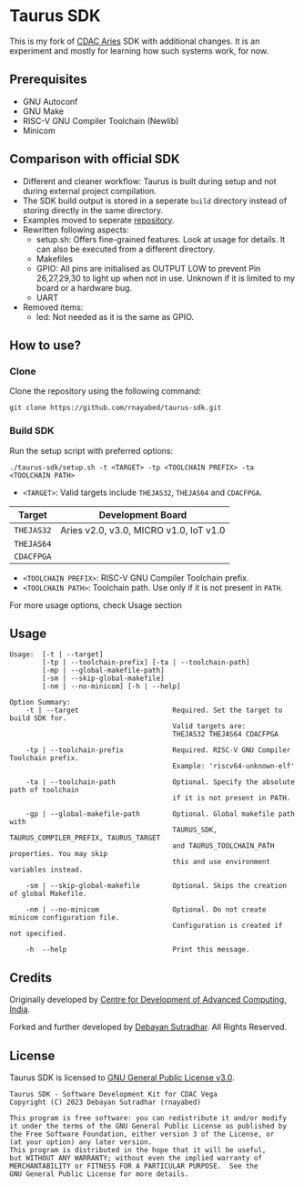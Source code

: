 # Taurus SDK

This is my fork of [CDAC Aries](https://vegaprocessors.in/devboards) SDK with additional changes. It is an experiment and mostly for learning how such systems work, for now.

## Prerequisites

- GNU Autoconf
- GNU Make
- RISC-V GNU Compiler Toolchain (Newlib)
- Minicom

## Comparison with official SDK

- Different and cleaner workflow: Taurus is built during setup and not during external project compilation.
- The SDK build output is stored in a seperate `build` directory instead of storing directly in the same directory.
- Examples moved to seperate [repository](https://github.com/rnayabed/taurus-examples).
- Rewritten following aspects:
    - setup.sh: Offers fine-grained features. Look at usage for details. It can also be executed from a different directory.
    - Makefiles
    - GPIO: All pins are initialised as OUTPUT LOW to prevent Pin 26,27,29,30 to light up when not in use. Unknown if it is limited to my board or a hardware bug.
    - UART
- Removed items:
    - led: Not needed as it is the same as GPIO.

## How to use?

### Clone   

Clone the repository using the following command:
```
git clone https://github.com/rnayabed/taurus-sdk.git
```

### Build SDK

Run the setup script with preferred options:

```
./taurus-sdk/setup.sh -t <TARGET> -tp <TOOLCHAIN PREFIX> -ta <TOOLCHAIN PATH>
```

- `<TARGET>`: Valid targets include `THEJAS32`, `THEJAS64` and `CDACFPGA`.

| Target   | Development Board                      |
|----------|----------------------------------------|
|`THEJAS32`| Aries v2.0, v3.0, MICRO v1.0, IoT v1.0 |
|`THEJAS64`|                                        |
|`CDACFPGA`|                                        |

- `<TOOLCHAIN PREFIX>`: RISC-V GNU Compiler Toolchain prefix.
- `<TOOLCHAIN PATH>`: Toolchain path. Use only if it is not present in `PATH`.

For more usage options, check Usage section

## Usage

```
Usage:  [-t | --target]
        [-tp | --toolchain-prefix] [-ta | --toolchain-path]
        [-mp | --global-makefile-path]
        [-sm | --skip-global-makefile]
        [-nm | --no-minicom] [-h | --help]

Option Summary:
    -t | --target                       Required. Set the target to build SDK for. 
                                        Valid targets are:
                                        THEJAS32 THEJAS64 CDACFPGA
    
    -tp | --toolchain-prefix            Required. RISC-V GNU Compiler Toolchain prefix.
                                        Example: 'riscv64-unknown-elf'

    -ta | --toolchain-path              Optional. Specify the absolute path of toolchain
                                        if it is not present in PATH.

    -gp | --global-makefile-path        Optional. Global makefile path with 
                                        TAURUS_SDK, TAURUS_COMPILER_PREFIX, TAURUS_TARGET
                                        and TAURUS_TOOLCHAIN_PATH properties. You may skip
                                        this and use environment variables instead.
    
    -sm | --skip-global-makefile        Optional. Skips the creation of global Makefile.

    -nm | --no-minicom                  Optional. Do not create minicom configuration file. 
                                        Configuration is created if not specified.

    -h  --help                          Print this message.
```

## Credits

Originally developed by [Centre for Development of Advanced Computing, India](https://www.cdac.in/).

Forked and further developed by [Debayan Sutradhar](https://github.com/rnayabed). All Rights Reserved.

## License

Taurus SDK is licensed to [GNU General Public License v3.0](https://github.com/rnayabed/taurus-sdk/blob/master/LICENSE).

```
Taurus SDK - Software Development Kit for CDAC Vega
Copyright (C) 2023 Debayan Sutradhar (rnayabed)

This program is free software: you can redistribute it and/or modify
it under the terms of the GNU General Public License as published by
the Free Software Foundation, either version 3 of the License, or
(at your option) any later version.
This program is distributed in the hope that it will be useful,
but WITHOUT ANY WARRANTY; without even the implied warranty of
MERCHANTABILITY or FITNESS FOR A PARTICULAR PURPOSE.  See the
GNU General Public License for more details.
```